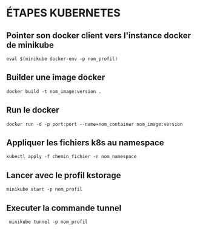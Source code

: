 # ÉTAPES KUBERNETES

## Pointer son docker client vers l'instance docker de minikube
```eval $(minikube docker-env -p nom_profil) ```

## Builder une image docker
```docker build -t nom_image:version .```

## Run le docker
```docker run -d -p port:port --name=nom_container nom_image:version```

## Appliquer les fichiers k8s au namespace
```kubectl apply -f chemin_fichier -n nom_namespace```

## Lancer avec le profil kstorage
``` minikube start -p nom_profil ```

## Executer la commande tunnel
``` minikube tunnel -p nom_profil```
